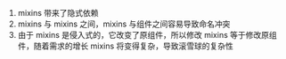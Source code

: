 1. mixins 带来了隐式依赖
2. mixins 与  mixins 之间，mixins 与组件之间容易导致命名冲突
3. 由于  mixins 是侵入式的，它改变了原组件，所以修改  mixins 等于修改原组件，随着需求的增长  mixins 将变得复杂，导致滚雪球的复杂性
